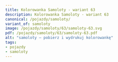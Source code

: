 ```yaml
---
title: Kolorowanka Samoloty - wariant 63
description: Kolorowanka Samoloty - wariant 63
canonical: /pojazdy/samoloty/
variant_of: samoloty
image: /pojazdy/samoloty/63/samoloty-63.svg
pdf: /pojazdy/samoloty/63/samoloty-63.pdf
alt: "samoloty – pobierz i wydrukuj kolorowankę"
tags:
- pojazdy
- samoloty
---
```

